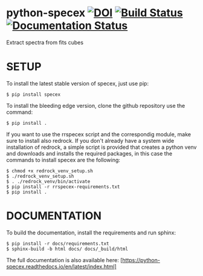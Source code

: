 # python-specex [![DOI](https://zenodo.org/badge/DOI/10.5281/zenodo.7808292.svg)](https://doi.org/10.5281/zenodo.7808292) [![Build Status](https://github.com/mauritiusdadd/python-specex/actions/workflows/build-and-check.yml/badge.svg)](https://github.com/mauritiusdadd/python-specex/actions/workflows/build-and-check.yml) [![Documentation Status](https://readthedocs.org/projects/python-specex/badge/?version=latest)](https://python-specex.readthedocs.io/en/latest/?badge=latest)

Extract spectra from fits cubes

# SETUP

To install the latest stable version of specex, just use pip:

    $ pip install specex

To install the bleeding edge version, clone the github repository use the command:

    $ pip install .

If you want to use the rrspecex script and the correspondig module, make sure to install also redrock. If you don't already have a system wide installation of redrock, a simple script is provided that creates a python venv and downloads and installs the required packages, in this case the commands to install specex are the following:

    $ chmod +x redrock_venv_setup.sh
    $ ./redrock_venv_setup.sh
    $ . ./redrock_venv/bin/activate
    $ pip install -r rrspecex-requirements.txt
    $ pip install .

# DOCUMENTATION

To build the documentation, install the requirements and run sphinx:

    $ pip install -r docs/requirements.txt
    $ sphinx-build -b html docs/ docs/_build/html

The full documentation is also available here: [https://python-specex.readthedocs.io/en/latest/index.html]
